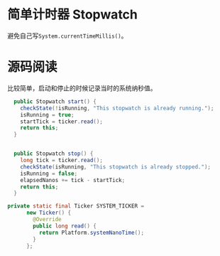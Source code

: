 # 简单计时器 Stopwatch

避免自己写`System.currentTimeMillis()`。

# 源码阅读

比较简单，启动和停止的时候记录当时的系统纳秒值。

```java
  public Stopwatch start() {
    checkState(!isRunning, "This stopwatch is already running.");
    isRunning = true;
    startTick = ticker.read();
    return this;
  }


  public Stopwatch stop() {
    long tick = ticker.read();
    checkState(isRunning, "This stopwatch is already stopped.");
    isRunning = false;
    elapsedNanos += tick - startTick;
    return this;
  }
```

```java
private static final Ticker SYSTEM_TICKER =
      new Ticker() {
        @Override
        public long read() {
          return Platform.systemNanoTime();
        }
      };
```